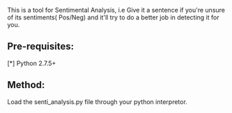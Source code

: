 This is a tool for Sentimental Analysis, i.e 
Give it a sentence if you're unsure of its sentiments( Pos/Neg) and it'll try to do a better job in detecting it for you.

Pre-requisites:
----------------

[*] Python 2.7.5+

Method:
---------

Load the senti_analysis.py file through your python interpretor.
